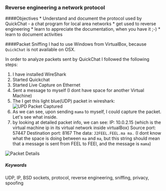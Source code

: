 ### Reverse engineering a network protocol

####Objectives
	* Understand and document the protocol used by QuickChat - a chat program for local area networks
	* get used to reverse engineering
	* learn to appreciate the documentation, when you have it ;-)
	* learn to document activities

####Packet Sniffing
I had to use Windows from VirtualBox, because `QuickChat` is not available on OSX.

In order to analyze packets sent by QuickChat I followed the following steps:

1. I have installed WireShark
2. Started Quickchat 
3. Started Live Capture on Ethernet
4. Sent a message to myself (I dont have space for another Virtual Machine)
5. The I get this light blue(UDP) packet in wireshark: 
![UPD Packet Captured](http://i.imgur.com/fPFLnPR.jpg "UDP Packet")
6. As we can see, upon sending `mama` to myself, I could capture the packet. Let's see what inside.
7. by looking at detailed packet info, we can see:
	IP: 10.0.2.15 (which is the virtual machine ip in its virtual network inside virtualBox)
	Source port: 57447
	Destination port: 8167
	The data: `J2FEEL.FEEL.ma ma.` (I dont know what the space is doing between `ma` and `ma`, but this string should mean that a message is sent from FEEL to FEEl, and the message is `mama`)

![Packet Details](http://i.imgur.com/gH2AXSX.jpg "Packet Details")



##### Keywords
UDP, IP, BSD sockets, protocol, reverse engineering, sniffing, privacy, spoofing
